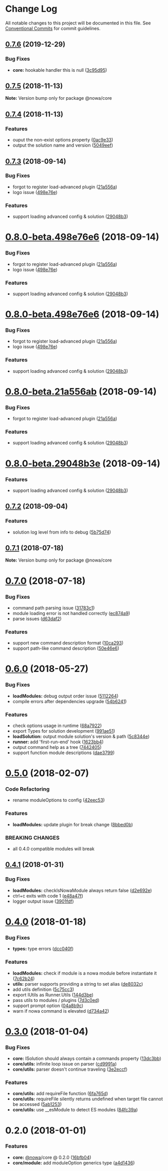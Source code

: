 # Change Log

All notable changes to this project will be documented in this file.
See [Conventional Commits](https://conventionalcommits.org) for commit guidelines.

## [0.7.6](https://github.com/nowa-webpack/nowa2/compare/@nowa/core@0.7.5...@nowa/core@0.7.6) (2019-12-29)


### Bug Fixes

* **core:** hookable handler this is null ([3c95d95](https://github.com/nowa-webpack/nowa2/commit/3c95d95b147439fb82bfd962746dacaf7cea64cc))





<a name="0.7.5"></a>
## [0.7.5](https://github.com/nowa-webpack/nowa2/compare/@nowa/core@0.7.4...@nowa/core@0.7.5) (2018-11-13)




**Note:** Version bump only for package @nowa/core

<a name="0.7.4"></a>
## [0.7.4](https://github.com/nowa-webpack/nowa2/compare/@nowa/core@0.7.3...@nowa/core@0.7.4) (2018-11-13)


### Features

* ouput the non-exist options property ([0ac9e33](https://github.com/nowa-webpack/nowa2/commit/0ac9e33))
* output the solution name and version ([5049eef](https://github.com/nowa-webpack/nowa2/commit/5049eef))




<a name="0.7.3"></a>
## [0.7.3](https://github.com/nowa-webpack/nowa2/compare/@nowa/core@0.7.2...@nowa/core@0.7.3) (2018-09-14)


### Bug Fixes

* forgot to register load-advanced plugin ([21a556a](https://github.com/nowa-webpack/nowa2/commit/21a556a))
* logo issue ([498e76e](https://github.com/nowa-webpack/nowa2/commit/498e76e))


### Features

* support loading advanced config & solution ([29048b3](https://github.com/nowa-webpack/nowa2/commit/29048b3))




<a name="0.8.0-beta.498e76e6"></a>
# [0.8.0-beta.498e76e6](https://github.com/nowa-webpack/nowa2/compare/@nowa/core@0.7.2...@nowa/core@0.8.0-beta.498e76e6) (2018-09-14)


### Bug Fixes

* forgot to register load-advanced plugin ([21a556a](https://github.com/nowa-webpack/nowa2/commit/21a556a))
* logo issue ([498e76e](https://github.com/nowa-webpack/nowa2/commit/498e76e))


### Features

* support loading advanced config & solution ([29048b3](https://github.com/nowa-webpack/nowa2/commit/29048b3))




<a name="0.8.0-beta.498e76e6"></a>
# [0.8.0-beta.498e76e6](https://github.com/nowa-webpack/nowa2/compare/@nowa/core@0.7.2...@nowa/core@0.8.0-beta.498e76e6) (2018-09-14)


### Bug Fixes

* forgot to register load-advanced plugin ([21a556a](https://github.com/nowa-webpack/nowa2/commit/21a556a))
* logo issue ([498e76e](https://github.com/nowa-webpack/nowa2/commit/498e76e))


### Features

* support loading advanced config & solution ([29048b3](https://github.com/nowa-webpack/nowa2/commit/29048b3))




<a name="0.8.0-beta.21a556ab"></a>
# [0.8.0-beta.21a556ab](https://github.com/nowa-webpack/nowa2/compare/@nowa/core@0.7.2...@nowa/core@0.8.0-beta.21a556ab) (2018-09-14)


### Bug Fixes

* forgot to register load-advanced plugin ([21a556a](https://github.com/nowa-webpack/nowa2/commit/21a556a))


### Features

* support loading advanced config & solution ([29048b3](https://github.com/nowa-webpack/nowa2/commit/29048b3))




<a name="0.8.0-beta.29048b3e"></a>
# [0.8.0-beta.29048b3e](https://github.com/nowa-webpack/nowa2/compare/@nowa/core@0.7.2...@nowa/core@0.8.0-beta.29048b3e) (2018-09-14)


### Features

* support loading advanced config & solution ([29048b3](https://github.com/nowa-webpack/nowa2/commit/29048b3))




<a name="0.7.2"></a>
## [0.7.2](https://github.com/nowa-webpack/nowa2/compare/@nowa/core@0.7.1...@nowa/core@0.7.2) (2018-09-04)


### Features

* solution log level from info to debug ([5b75d74](https://github.com/nowa-webpack/nowa2/commit/5b75d74))




<a name="0.7.1"></a>
## [0.7.1](https://github.com/nowa-webpack/nowa2/compare/@nowa/core@0.7.0...@nowa/core@0.7.1) (2018-07-18)




**Note:** Version bump only for package @nowa/core

<a name="0.7.0"></a>
# [0.7.0](https://github.com/nowa-webpack/nowa2/compare/@nowa/core@0.6.0...@nowa/core@0.7.0) (2018-07-18)


### Bug Fixes

* command path parsing issue ([31783c1](https://github.com/nowa-webpack/nowa2/commit/31783c1))
* module loading error is not handled correctly ([ec874a9](https://github.com/nowa-webpack/nowa2/commit/ec874a9))
* parse issues ([d63daf2](https://github.com/nowa-webpack/nowa2/commit/d63daf2))


### Features

* support new command description format ([10ca293](https://github.com/nowa-webpack/nowa2/commit/10ca293))
* support path-like command description ([50e46e6](https://github.com/nowa-webpack/nowa2/commit/50e46e6))




<a name="0.6.0"></a>
# [0.6.0](https://github.com/nowa-webpack/nowa2/compare/@nowa/core@0.5.0...@nowa/core@0.6.0) (2018-05-27)


### Bug Fixes

* **loadModules:** debug output order issue ([5112264](https://github.com/nowa-webpack/nowa2/commit/5112264))
* compile errors after dependencies upgrade ([54b6241](https://github.com/nowa-webpack/nowa2/commit/54b6241))


### Features

* check options usage in runtime ([68a7922](https://github.com/nowa-webpack/nowa2/commit/68a7922))
* export Types for solution development ([991ae51](https://github.com/nowa-webpack/nowa2/commit/991ae51))
* **loadSolution:** output module solution's version & path ([5c8344e](https://github.com/nowa-webpack/nowa2/commit/5c8344e))
* **runner:** add 'first-run-end' hook ([1623bb4](https://github.com/nowa-webpack/nowa2/commit/1623bb4))
* output command help as a tree ([7442405](https://github.com/nowa-webpack/nowa2/commit/7442405))
* support function module descriptions ([dae3799](https://github.com/nowa-webpack/nowa2/commit/dae3799))




<a name="0.5.0"></a>
# [0.5.0](https://github.com/nowa-webpack/nowa2/compare/@nowa/core@0.4.1...@nowa/core@0.5.0) (2018-02-07)


### Code Refactoring

* rename moduleOptions to config ([42eec53](https://github.com/nowa-webpack/nowa2/commit/42eec53))


### Features

* **loadModules:** update plugin for break change ([8bbed0b](https://github.com/nowa-webpack/nowa2/commit/8bbed0b))


### BREAKING CHANGES

* all 0.4.0 compatible modules will break




<a name="0.4.1"></a>
## [0.4.1](https://github.com/nowa-webpack/nowa2/compare/@nowa/core@0.4.0...@nowa/core@0.4.1) (2018-01-31)


### Bug Fixes

* **loadModules:** checkIsNowaModule always return false ([d2e692e](https://github.com/nowa-webpack/nowa2/commit/d2e692e))
* ctrl+c exits with code 1 ([e48a47f](https://github.com/nowa-webpack/nowa2/commit/e48a47f))
* logger output issue ([3901fdf](https://github.com/nowa-webpack/nowa2/commit/3901fdf))




<a name="0.4.0"></a>
# [0.4.0](https://github.com/nowa-webpack/nowa2/compare/@nowa/core@0.3.0...@nowa/core@0.4.0) (2018-01-18)


### Bug Fixes

* **types:** type errors ([dcc040f](https://github.com/nowa-webpack/nowa2/commit/dcc040f))


### Features

* **loadModules:** check if module is a nowa module before instantiate it ([7c62b24](https://github.com/nowa-webpack/nowa2/commit/7c62b24))
* **utils:** parser supports providing a string to set alias ([de8032c](https://github.com/nowa-webpack/nowa2/commit/de8032c))
* add utils definition ([5c75cc3](https://github.com/nowa-webpack/nowa2/commit/5c75cc3))
* export IUtils as Runner.Utils ([144d3be](https://github.com/nowa-webpack/nowa2/commit/144d3be))
* pass utils to modules / plugins ([7d3c0ed](https://github.com/nowa-webpack/nowa2/commit/7d3c0ed))
* support prompt option ([04a8b9c](https://github.com/nowa-webpack/nowa2/commit/04a8b9c))
* warn if nowa command is elevated ([d734a42](https://github.com/nowa-webpack/nowa2/commit/d734a42))




<a name="0.3.0"></a>
# [0.3.0](https://github.com/nowa-webpack/nowa2/compare/@nowa/core@0.2.0...@nowa/core@0.3.0) (2018-01-04)


### Bug Fixes

* **core:** ISolution should always contain a commands property ([13dc3bb](https://github.com/nowa-webpack/nowa2/commit/13dc3bb))
* **core/utils:** infinite loop issue on parser ([cd9991a](https://github.com/nowa-webpack/nowa2/commit/cd9991a))
* **core/utils:** parser doesn't continue traveling ([3e2eccf](https://github.com/nowa-webpack/nowa2/commit/3e2eccf))


### Features

* **core/utils:** add requireFile function ([6fa765d](https://github.com/nowa-webpack/nowa2/commit/6fa765d))
* **core/utils:** requireFile silently returns undefined when target file cannot be accessed ([5ab1253](https://github.com/nowa-webpack/nowa2/commit/5ab1253))
* **core/utils:** use __esModule to detect ES modules ([84fc39a](https://github.com/nowa-webpack/nowa2/commit/84fc39a))




<a name="0.2.0"></a>
# 0.2.0 (2018-01-01)


### Features

* **core:** [@nowa](https://github.com/nowa)/core @ 0.2.0 ([16bfb04](https://github.com/nowa-webpack/nowa2/commit/16bfb04))
* **core/module:** add moduleOption generics type ([a4d1436](https://github.com/nowa-webpack/nowa2/commit/a4d1436))

